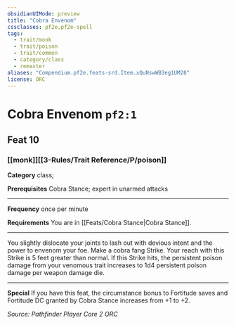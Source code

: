 ```yaml
---
obsidianUIMode: preview
title: "Cobra Envenom"
cssclasses: pf2e,pf2e-spell
tags:
  - trait/monk
  - trait/poison
  - trait/common
  - category/class
  - remaster
aliases: "Compendium.pf2e.feats-srd.Item.xQuNswWB3eg1UM28"
license: ORC
---
```

# Cobra Envenom `pf2:1`
## Feat 10
### [[monk]][[3-Rules/Trait Reference/P/poison]]

**Category** class; 



**Prerequisites** Cobra Stance; expert in unarmed attacks
* * *
**Frequency** once per minute

**Requirements** You are in [[Feats/Cobra Stance|Cobra Stance]].

* * *

You slightly dislocate your joints to lash out with devious intent and the power to envenom your foe. Make a cobra fang Strike. Your reach with this Strike is 5 feet greater than normal. If this Strike hits, the persistent poison damage from your venomous trait increases to 1d4 persistent poison damage per weapon damage die.

* * *

**Special** If you have this feat, the circumstance bonus to Fortitude saves and Fortitude DC granted by Cobra Stance increases from +1 to +2.

*Source: Pathfinder Player Core 2*
*ORC*